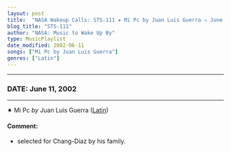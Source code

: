 ```yaml
---
layout: post
title:  "NASA Wakeup Calls: STS-111 ✷ Mi Pc by Juan Luis Guerra ✫ June 11, 2002"
blog_title: "STS-111"
author: "NASA: Music to Wake Up By"
type: MusicPlaylist
date_modified: 2002-06-11
songs: ["Mi Pc by Juan Luis Guerra"]
genres: ["Latin"]
---
```


----
### DATE: June 11, 2002
----
✷ Mi Pc *by* Juan Luis Guerra ([Latin](https://www.discogs.com/genre/Latin)) <a target="blank_" href="https://www.discogs.com/Juan-Luis-Guerra-440-Mi-PC/master/966264">
    <i class="fas fa-compact-disc"
       title="Discogs entry for this song"
       alt="Discogs entry for this song"
       style="font-size: 1.1em;"></i></a>
    

#### Comment:
* selected for Chang-Diaz by his family.



<br/>
<center>
	<a target="_blank"
	   href="https://twitter.com/intent/tweet?hashtags=Space,NASA,Playlist,NASAWakeupCalls,SpaceProgram&text=🚀 {{ page.author}}, {{ page.title }}. {{ site.url }}{{ page.url }}&via=nasawakeupcalls"><i class="fab fa-twitter" title="Tweet this page" alt="Tweet this page" style="font-size: 1.3em;"></i></a>
	&nbsp; 	<i class="fas fa-user-astronaut" style="font-size: 1.5em;"></i> &nbsp;
    <a id="custom_amazon_link"
       type="amzn" search="#"
       category="popular music">
    <i class="fab fa-amazon" style="font-size: 1.3em;"></i></a>
</center>

<!-- Randomly resolve an individual entry from a song array -->
<script src="/assets/javascript/seedrandom.min.js"></script>
<script>
  var wake_me_up = ["Mi Pc by Juan Luis Guerra"];
  var prng = new Math.seedrandom();
  function randomSong() {
    song = wake_me_up[Math.floor(Math.random() * wake_me_up.length)];
    var amazon_link = document.getElementById("custom_amazon_link");
    amazon_link.setAttribute("search", song);
  }
  window.onload = randomSong();
</script>
